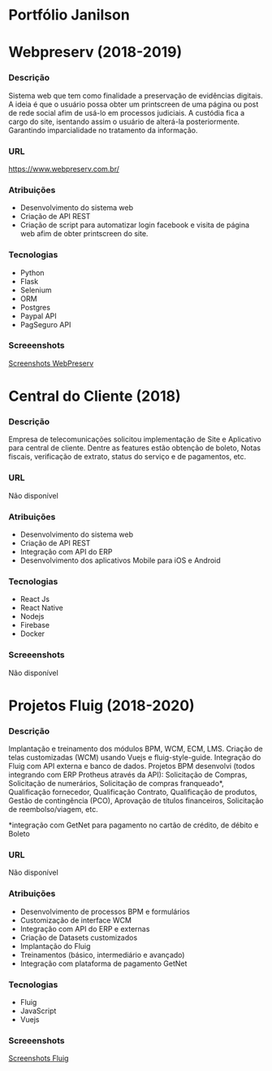 # Portfólio Janilson 
# Webpreserv (2018-2019)
### Descrição
<p>Sistema web que tem como finalidade a preservação de evidências digitais. A ideia é que o usuário possa obter um printscreen de uma página ou post de rede social afim de usá-lo em processos judiciais. A custódia fica a cargo do site, isentando assim o usuário de alterá-la posteriormente. Garantindo imparcialidade no tratamento da informação.
</p>

### URL
https://www.webpreserv.com.br/
 
### Atribuições
- Desenvolvimento do sistema web
- Criação de API REST
- Criação de script para automatizar login facebook e visita de página web afim de obter printscreen do site.

### Tecnologias
- Python
- Flask
- Selenium
- ORM
- Postgres
- Paypal API
- PagSeguro API

### Screeenshots
[Screenshots WebPreserv](webpreserv/webpreserv.md)


# Central do Cliente (2018)
### Descrição
<p>Empresa de telecomunicações solicitou implementação de Site e Aplicativo para central de cliente. Dentre as features estão obtenção de boleto, Notas fiscais, verificação de extrato, status do serviço e de pagamentos, etc.
</p>

### URL
Não disponível
 
### Atribuições
- Desenvolvimento do sistema web
- Criação de API REST
- Integração com API do ERP
- Desenvolvimento dos aplicativos Mobile para iOS e Android

### Tecnologias
- React Js
- React Native
- Nodejs
- Firebase
- Docker

### Screeenshots
Não disponível


# Projetos Fluig (2018-2020)
### Descrição
<p>
Implantação e treinamento dos módulos BPM, WCM, ECM, LMS. Criação de telas customizadas (WCM) usando Vuejs e fluig-style-guide. Integração do Fluig com API externa e banco de dados.
Projetos BPM desenvolvi (todos integrando com ERP Protheus através da API):
Solicitação de Compras, Solicitação de numerários, Solicitação de compras franqueado*, Qualificação fornecedor, Qualificação Contrato, Qualificação de produtos, Gestão de contingência (PCO), Aprovação de títulos financeiros, Solicitação de reembolso/viagem, etc. 
</p>
<p>*integração com GetNet para pagamento no cartão de crédito, de débito e Boleto</p>

### URL
Não disponível
 
### Atribuições
- Desenvolvimento de processos BPM e formulários
- Customização de interface WCM
- Integração com API do ERP e externas
- Criação de Datasets customizados
- Implantação do Fluig
- Treinamentos (básico, intermediário e avançado)
- Integração com plataforma de pagamento GetNet

### Tecnologias
- Fluig
- JavaScript
- Vuejs

### Screeenshots
[Screenshots Fluig](fluig/fluig.md)


